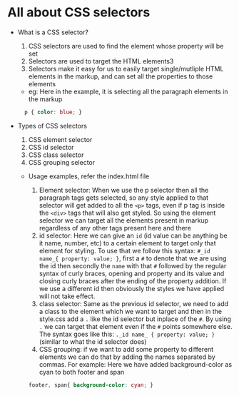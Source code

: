 # All about CSS selectors

- What is a CSS selector?
  1. CSS selectors are used to find the element whose property will be set
  2. Selectors are used to target the HTML elements3
  3. Selectors make it easy for us to easily target single/mutliple HTML elements in the markup, and can set all the properties to those elements

  - eg: Here in the example, it is selecting all the paragraph elements in the markup

  ``` css
    p { color: blue; }
  ```

- Types of CSS selectors
  1. CSS element selector
  2. CSS id selector
  3. CSS class selector
  4. CSS grouping selector
  - Usage examples, refer the index.html file
    1. Element selector: When we use the p selector then all the paragraph tags gets selected, so any style applied to that selector will get added to all the `<p>` tags, even if p tag is inside the `<div>` tags that will also get styled. So using the element selector we can target all the elements present in markup regardless of any other tags present here and there
    2. id selector: Here we can give an `id` (id value can be anything be it name, number, etc) to a certain element to target only that element for styling. To use that we follow this syntax: `#_id name_{ property: value; }`, first a `#` to denote that we are using the id then secondly the `name` with that `#` followed by the regular syntax of curly braces, opening and property and its value and closing curly braces after the ending of the property addition. If we use a different id then obviously the styles we have applied will not take effect.
    3. class selector: Same as the previous id selector, we need to add a class to the element which we want to target and then in the style.css add a `.` like the id selector but inplace of the `#`. By using `.` we can target that element even if the `#` points somewhere else. The syntax goes like this: `._id name_ { property: value; }` (similar to what the id selector does)
    4. CSS grouping: if we want to add some property to different elements we can do that by adding the names separated by commas. For example: Here we have added background-color as cyan to both footer and span

    ``` css
    footer, span{ background-color: cyan; }
    ```
